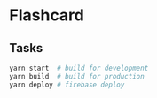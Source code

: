 # Flashcard

## Tasks

```sh
yarn start  # build for development
yarn build  # build for production
yarn deploy # firebase deploy
```
